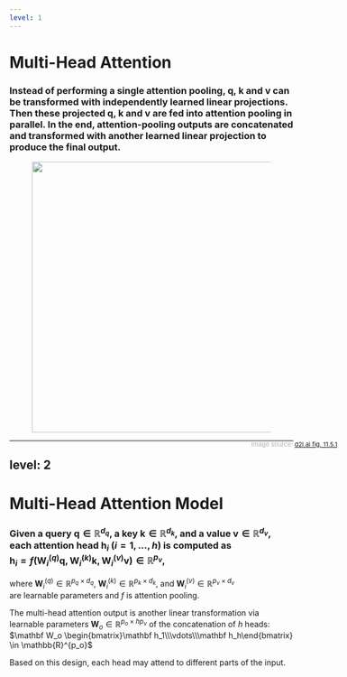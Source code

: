 ```yaml
---
level: 1
---
```


# Multi-Head Attention

### Instead of performing a single attention pooling, $\mathbf{q}$, $\mathbf{k}$ and $\mathbf{v}$ can be transformed with independently learned linear projections. Then these projected $\mathbf{q}$, $\mathbf{k}$ and $\mathbf{v}$ are fed into attention pooling in parallel. In the end, attention-pooling outputs are concatenated and transformed with another learned linear projection to produce the final output.

<div>
<center>
  <figure>
    <img src="/multi-head-attention.svg" style="width: 480px !important;">
      <figcaption style="color:#b3b3b3ff; font-size: 11px; position: absolute; right:150px"><br>Image source:
      <a href="https://d2l.ai/chapter_attention-mechanisms-and-transformers/multihead-attention.html">d2l.ai fig. 11.5.1</a>
    </figcaption>
  </figure>
</center>   
</div>

---
level: 2
---

# Multi-Head Attention Model

### Given a query $\mathbf{q} \in \mathbb{R}^{d_q}$, a key $\mathbf{k} \in \mathbb{R}^{d_k}$, and a value $\mathbf{v} \in \mathbb{R}^{d_v}$, each attention head $\mathbf{h}_i$  ($i = 1, \ldots, h$) is computed as<br> $\mathbf{h}_i = f(\mathbf W_i^{(q)}\mathbf q, \mathbf W_i^{(k)}\mathbf k,\mathbf W_i^{(v)}\mathbf v) \in \mathbb R^{p_v},$

where 
$\mathbf W_i^{(q)}\in\mathbb R^{p_q\times d_q}$,
$\mathbf W_i^{(k)}\in\mathbb R^{p_k\times d_k}$,
and $\mathbf W_i^{(v)}\in\mathbb R^{p_v\times d_v}$<br>
are learnable parameters and
$f$ is attention pooling.

The multi-head attention output
is another linear transformation via 
learnable parameters
$\mathbf W_o\in\mathbb R^{p_o\times h p_v}$
of the concatenation of $h$ heads: $\mathbf W_o \begin{bmatrix}\mathbf h_1\\\vdots\\\mathbf h_h\end{bmatrix} \in \mathbb{R}^{p_o}$

Based on this design, each head may attend
to different parts of the input.